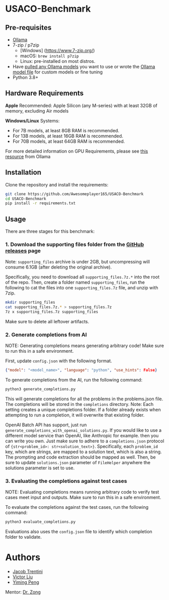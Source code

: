 # USACO-Benchmark

## Pre-requisites

- [Ollama](https://ollama.com/)
- 7-zip / p7zip
    - [Windows] (https://www.7-zip.org/)
    - macOS: `brew install p7zip`
    - Linux: pre-installed on most distros. 
- Have [pulled any Ollama models](https://github.com/ollama/ollama/blob/main/docs/api.md#pull-a-model) you want to use or wrote the [Ollama model file](https://github.com/ollama/ollama/blob/main/docs/modelfile.md) for custom models or fine tuning
- Python 3.8+

## Hardware Requirements

**Apple** Recommended: Apple Silicon (any M-series) with at least 32GB of memory, excluding Air models

**Windows/Linux** Systems:

- For 7B models, at least 8GB RAM is recommended.
- For 13B models, at least 16GB RAM is recommended.
- For 70B models, at least 64GB RAM is recommended.

For more detailed information on GPU Requirements, please see [this resource](https://github.com/ollama/ollama/blob/main/docs/gpu.md) from Ollama

## Installation

Clone the repository and install the requirements:

```bash
git clone https://github.com/Awesomeplayer165/USACO-Benchmark
cd USACO-Benchmark
pip install -r requirements.txt
```

## Usage

There are three stages for this benchmark:

### 1. Download the supporting files folder from the [GitHub releases](https://github.com/Awesomeplayer165/USACO-Benchmark/releases) page
Note: `supporting_files` archive is under 2GB, but uncompressing will consume 6.1GB (after deleting the original archive).

Specifically, you need to download all `supporting_files.7z.*` into the root of the repo.
Then, create a folder named `supporting_files`, run the following to cat the files into one `supporting_files.7z` file, and unzip with 7zip.
```bash
mkdir supporting_files
cat supporting_files.7z.* > supporting_files.7z
7z x supporting_files.7z supporting_files
```

Make sure to delete all leftover artifacts.

### 2. Generate completions from AI
NOTE: Generating completions means generating arbitrary code! Make sure to run this in a safe environment.

First, update `config.json` with the following format.
```json
{"model": "<model_name>", "language": "python", "use_hints": False}
```

To generate completions from the AI, run the following command:

```bash
python3 generate_completions.py
```

This will generate completions for all the problems in the problems.json file. The completions will be stored in the `completions` directory.
Note: Each setting creates a unique completions folder. If a folder already exists when attempting to run a completion, it will overwrite that existing folder.

OpenAI Batch API has support, just run `generate_completions_with_openai_solutions.py`. If you would like to use a different model service than OpenAI, like Anthropic for example. then you can write you own. Just make sure to adhere to a `completions.json` protocol of `{str<problem_id>: str<solution_text>}`. Specifically, each `problem_id` key, which are strings, are mapped to a solution text, which is also a string. The prompting and code extraction should be mapped as well. Then, be sure to update `solutions.json` parameter of `FileHelper` anywhere the solutions parameter is set to use. 

### 3. Evaluating the completions against test cases
NOTE: Evaluating completions means running arbitrary code to verify test cases meet input and outputs. Make sure to run this in a safe environment.

To evaluate the completions against the test cases, run the following command:

```bash
python3 evaluate_completions.py
```

Evaluations also uses the `config.json` file to identify which completion folder to validate.

# Authors

- [Jacob Trentini](https://www.linkedin.com/in/jacobtrentini/)
- [Victor Liu](https://google.com)
- [Yiming Peng](https://google.com)

Mentor: [Dr. Zong](https://google.com)
